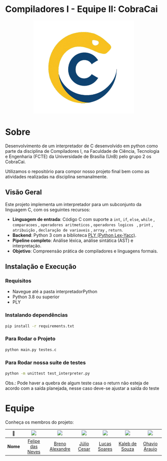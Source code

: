 # Compiladores I - Equipe II: CobraCai

<p align="center">
  <img src="./docs/assets/logoSemFundoGG.png" height='300px' style={{ display: 'block', margin: 'auto', marginTop: '100px' }} />
</p>

# Sobre

Desenvolvimento de um interpretador de C desenvolvido em python como parte da disciplina de Compiladores I, na Faculdade de Ciência, Tecnologia e Engenharia (FCTE) da Universidade de Brasília (UnB) pelo grupo 2 os CobraCai.

Utilizamos o repositório para compor nosso projeto final bem como as atividades realizadas na disciplina semanalmente.

## Visão Geral

Este projeto implementa um interpretador para um subconjunto da linguagem C, com os seguintes recursos:

- **Linguagem de entrada**: Código C com suporte a `int`, `if`, `else`, `while` , `comparacoes` , `operadores aritmeticos` , `operadores logicos ` , `print` , `atribuição` , `declaração de variaveis` , `array` , `return`.
- **Backend**: Python 3 com a biblioteca [PLY (Python Lex-Yacc)](http://www.dabeaz.com/ply/).
- **Pipeline completo**: Análise léxica, análise sintática (AST) e interpretação.
- **Objetivo**: Compreensão prática de compiladores e linguagens formais.

## Instalação e Execução

### Requisitos

- Navegue até a pasta interpretadorPython
- Python 3.8 ou superior
- PLY 

### Instalando dependências

```bash
pip install -r requirements.txt
```

### Para Rodar o Projeto

```bash
python main.py testes.c
```
### Para Rodar nossa suíte de testes

```bash
python -m unittest test_interpreter.py
```
Obs.: Pode haver a quebra de algum teste casa o return não esteja de acordo com a saída planejada, nesse caso deve-se ajustar a saída do teste

<!--

- Montar os tópicos com a equipe de deploy e testes 

# Instruções para iniciar o site localmente (em ambientes X)

### Dependências

- Node.js v20.13.1
- NPM (Node Package Manager)
- PostgreSQL
- Ruby
- Rails
- Docker

-->

# Equipe

Conheça os membros do projeto:
                                                                


| **📸**    | [<img src="https://avatars.githubusercontent.com/u/62055315?v=4" width=100>]() | [<img src="https://avatars.githubusercontent.com/brenoalexandre0" width=100>]() | [<img src="https://avatars.githubusercontent.com/Julio1099" width=100>]() | [<img src="https://avatars.githubusercontent.com/u/82137254?v=4" width=100>]() | [<img src="https://avatars.githubusercontent.com/u/163928510?v=4" width=100>]() | [<img src="https://avatars.githubusercontent.com/u/149620306?v=4" width=100>]() |
|:---------:|:------------------------------------------------------------------------------:|:-------------------------------------------------------------------------------:|:------------------------------------------------------------------------------:|:------------------------------------------------------------------------------:|:------------------------------------------------------------------------------:|:------------------------------------------------------------------------------:|
| **Nome**  | [Felipe das Neves](https://github.com/FelipeFreire-gf) | [Breno Alexandre](https://github.com/brenoalexandre0)  | [Júlio Cesar](https://github.com/Julio1099) | [Lucas Soares](https://github.com/lucaaassb) | [Kaleb de Souza](https://github.com/kalebmacedo) | [Ohavio Araujo](https://github.com/bolzanMGB) |                     


